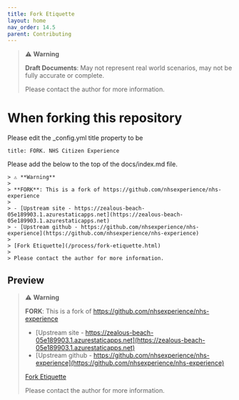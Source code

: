 ```yaml
---
title: Fork Etiquette
layout: home
nav_order: 14.5
parent: Contributing
---
```

> ⚠️ **Warning**
>  
> **Draft Documents**: May not represent real world scenarios, may not be fully accurate or complete.
>
> Please contact the author for more information.
> 


# When forking this repository

Please edit the _config.yml title property to be
```
title: FORK. NHS Citizen Experience
```

Please add the below to the top of the docs/index.md file.

```
> ⚠️ **Warning**
>  
> **FORK**: This is a fork of https://github.com/nhsexperience/nhs-experience
> 
> - [Upstream site - https://zealous-beach-05e189903.1.azurestaticapps.net](https://zealous-beach-05e189903.1.azurestaticapps.net)
> - [Upstream github - https://github.com/nhsexperience/nhs-experience](https://github.com/nhsexperience/nhs-experience)
>
> [Fork Etiquette](/process/fork-etiquette.html)
> 
> Please contact the author for more information.
```

## Preview

> ⚠️ **Warning**
>  
> **FORK**: This is a fork of https://github.com/nhsexperience/nhs-experience
> 
> - [Upstream site - https://zealous-beach-05e189903.1.azurestaticapps.net](https://zealous-beach-05e189903.1.azurestaticapps.net)
> - [Upstream github - https://github.com/nhsexperience/nhs-experience](https://github.com/nhsexperience/nhs-experience)
>
> [Fork Etiquette](/process/fork-etiquette.html)
> 
> Please contact the author for more information.